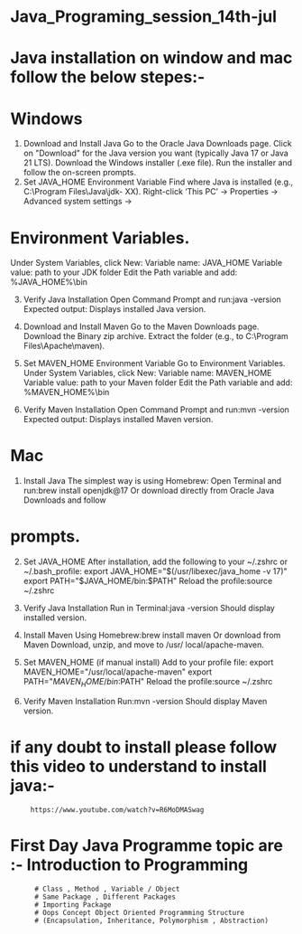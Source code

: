 # Java_Programing_session_14th-jul
# Java installation on window and mac follow the below stepes:-
# Windows
1. Download and Install Java
   Go to the Oracle Java Downloads page.
   Click on "Download" for the Java version you want (typically Java
   17 or Java 21 LTS).
   Download the Windows installer (.exe file).
   Run the installer and follow the on-screen prompts.
2. Set JAVA_HOME Environment Variable
   Find where Java is installed (e.g., C:\\Program Files\\Java\\jdk-
   XX).
   Right-click ‘This PC’ → Properties → Advanced system settings →
# Environment Variables.
   Under System Variables, click New:
   Variable name: JAVA_HOME
   Variable value: path to your JDK folder
   Edit the Path variable and add: %JAVA_HOME%\\bin

3. Verify Java Installation
   Open Command Prompt and run:java -version
   Expected output: Displays installed Java version.

4. Download and Install Maven
   Go to the Maven Downloads page.
   Download the Binary zip archive.
   Extract the folder (e.g., to C:\\Program Files\\Apache\\maven).

5. Set MAVEN_HOME Environment Variable
   Go to Environment Variables.
   Under System Variables, click New:
   Variable name: MAVEN_HOME
   Variable value: path to your Maven folder
   Edit the Path variable and add: %MAVEN_HOME%\\bin

6. Verify Maven Installation
   Open Command Prompt and run:mvn -version
   Expected output: Displays installed Maven version.

# Mac
1. Install Java
   The simplest way is using Homebrew:
   Open Terminal and run:brew install openjdk@17
   Or download directly from Oracle Java Downloads and follow
# prompts.
2. Set JAVA_HOME
   After installation, add the following to your ~/.zshrc or
~/.bash_profile:
   export JAVA_HOME="$(/usr/libexec/java_home -v 17)" export
   PATH="$JAVA_HOME/bin:$PATH"
   Reload the profile:source ~/.zshrc
3. Verify Java Installation
   Run in Terminal:java -version
   Should display installed version.

4. Install Maven
   Using Homebrew:brew install maven
   Or download from Maven Download, unzip, and move to /usr/
   local/apache-maven.

5. Set MAVEN_HOME (if manual install)
   Add to your profile file:
   export MAVEN_HOME="/usr/local/apache-maven" export
   PATH="$MAVEN_HOME/bin:$PATH"
   Reload the profile:source ~/.zshrc

6. Verify Maven Installation
   Run:mvn -version
   Should display Maven version.
   
# if any doubt to install please follow this video to understand to install java:- 
         https://www.youtube.com/watch?v=R6MoDMASwag

# First Day Java Programme topic are :- Introduction to Programming
          # Class , Method , Variable / Object
          # Same Package , Different Packages
          # Importing Package
          # Oops Concept Object Oriented Programming Structure
          # (Encapsulation, Inheritance, Polymorphism , Abstraction)
